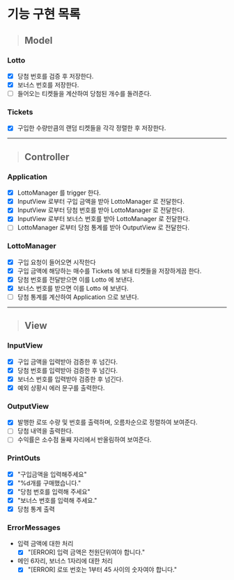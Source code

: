 # 기능 구현 목록
> ## Model

### Lotto
- [x] 당첨 번호를 검증 후 저장한다.
- [x] 보너스 번호를 저장한다.
- [ ] 들어오는 티켓들을 계산하여 당첨된 개수를 돌려준다.

### Tickets
- [x] 구입한 수량만큼의 랜덤 티켓들을 각각 정렬한 후 저장한다.

------------------------------------------------------------
> ## Controller

### Application
- [x] LottoManager 를 trigger 한다.
- [x] InputView 로부터 구입 금액을 받아 LottoManager 로 전달한다.
- [x] InputView 로부터 당첨 번호를 받아 LottoManager 로 전달한다.
- [x] InputView 로부터 보너스 번호를 받아 LottoManager 로 전달한다.
- [ ] LottoManager 로부터 당첨 통계를 받아 OutputView 로 전달한다.

### LottoManager
- [x] 구입 요청이 들어오면 시작한다
- [x] 구입 금액에 해당하는 매수를 Tickets 에 보내 티켓들을 저장하게끔 한다.
- [x] 당첨 번호를 전달받으면 이를 Lotto 에 보낸다.
- [x] 보너스 번호를 받으면 이를 Lotto 에 보낸다.
- [ ] 당첨 통계를 계산하여 Application 으로 보낸다.

------------------------------------------------------------
> ## View

### InputView
- [x] 구입 금액을 입력받아 검증한 후 넘긴다.
- [x] 당첨 번호를 입력받아 검증한 후 넘긴다.
- [x] 보너스 번호를 입력받아 검증한 후 넘긴다.
- [x] 예외 상황시 에러 문구를 출력한다.

### OutputView
- [x] 발행한 로또 수량 및 번호를 출력하며, 오름차순으로 정렬하여 보여준다.
- [ ] 당첨 내역을 출력한다.
- [ ] 수익률은 소수점 둘째 자리에서 반올림하여 보여준다.

### PrintOuts
- [x] "구입금액을 입력해주세요"
- [x] "%d개를 구매했습니다."
- [x] "당첨 번호를 입력해 주세요"
- [x] "보너스 번호를 입력해 주세요."
- [x] 당첨 통계 출력

### ErrorMessages
- 입력 금액에 대한 처리
  - [x] "[ERROR] 입력 금액은 천원단위여야 합니다."
- 메인 6자리, 보너스 1자리에 대한 처리
  - [x] "[ERROR] 로또 번호는 1부터 45 사이의 숫자여야 합니다."